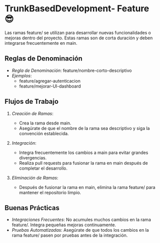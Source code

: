 # TrunkBasedDevelopment- Feature 😎

Las ramas feature/ se utilizan para desarrollar nuevas funcionalidades o mejoras dentro del proyecto. Estas ramas son de corta duración y deben integrarse frecuentemente en main.

## Reglas de Denominación

- *Regla de Denominación*: feature/nombre-corto-descriptivo
- *Ejemplos*: 
  - feature/agregar-autenticacion
  - feature/mejorar-UI-dashboard

## Flujos de Trabajo

1. *Creación de Ramas*:
   - Crea la rama desde main.
   - Asegúrate de que el nombre de la rama sea descriptivo y siga la convención establecida.

2. *Integración*:
   - Integra frecuentemente los cambios a main para evitar grandes divergencias.
   - Realiza pull requests para fusionar la rama en main después de completar el desarrollo.

3. *Eliminación de Ramas*:
   - Después de fusionar la rama en main, elimina la rama feature/ para mantener el repositorio limpio.

## Buenas Prácticas

- *Integraciones Frecuentes*: No acumules muchos cambios en la rama feature/. Integra pequeñas mejoras continuamente.
- *Pruebas Automatizadas*: Asegúrate de que todos los cambios en la rama feature/ pasen por pruebas antes de la integración.
